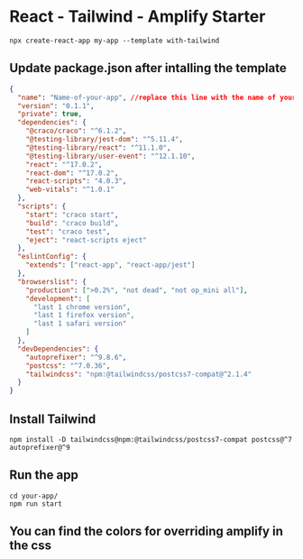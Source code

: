 # React - Tailwind - Amplify Starter

```terminal
npx create-react-app my-app --template with-tailwind
```

## Update package.json after intalling the template

```json
{
  "name": "Name-of-your-app", //replace this line with the name of your app
  "version": "0.1.1",
  "private": true,
  "dependencies": {
    "@craco/craco": "^6.1.2",
    "@testing-library/jest-dom": "^5.11.4",
    "@testing-library/react": "^11.1.0",
    "@testing-library/user-event": "^12.1.10",
    "react": "^17.0.2",
    "react-dom": "^17.0.2",
    "react-scripts": "4.0.3",
    "web-vitals": "^1.0.1"
  },
  "scripts": {
    "start": "craco start",
    "build": "craco build",
    "test": "craco test",
    "eject": "react-scripts eject"
  },
  "eslintConfig": {
    "extends": ["react-app", "react-app/jest"]
  },
  "browserslist": {
    "production": [">0.2%", "not dead", "not op_mini all"],
    "development": [
      "last 1 chrome version",
      "last 1 firefox version",
      "last 1 safari version"
    ]
  },
  "devDependencies": {
    "autoprefixer": "^9.8.6",
    "postcss": "^7.0.36",
    "tailwindcss": "npm:@tailwindcss/postcss7-compat@^2.1.4"
  }
}
```

## Install Tailwind

```terminal
npm install -D tailwindcss@npm:@tailwindcss/postcss7-compat postcss@^7 autoprefixer@^9
```

## Run the app

```terminal
cd your-app/
npm run start
```

## You can find the colors for overriding amplify in the css
